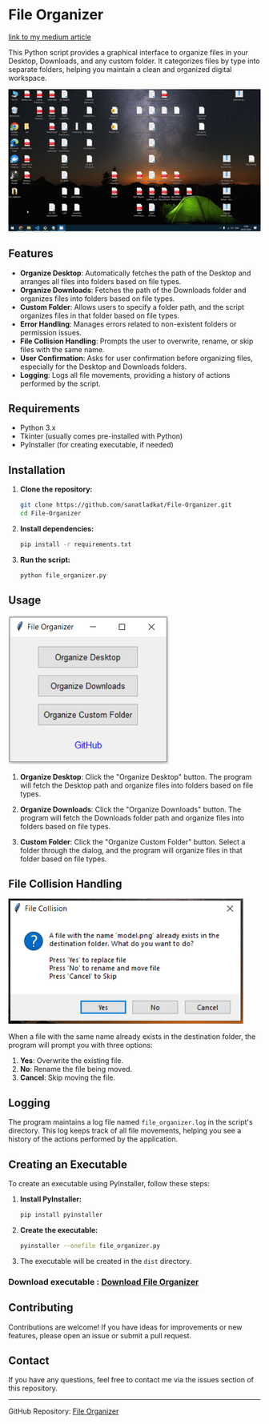 # File Organizer
[link to my medium article](https://arsanatl.medium.com/tackling-the-clutter-how-python-can-organize-your-files-b5d816bdd7b8)

This Python script provides a graphical interface to organize files in your Desktop, Downloads, and any custom folder. It categorizes files by type into separate folders, helping you maintain a clean and organized digital workspace.

![File Organizer](fileorganizer.gif)

## Features

- **Organize Desktop**: Automatically fetches the path of the Desktop and arranges all files into folders based on file types.
- **Organize Downloads**: Fetches the path of the Downloads folder and organizes files into folders based on file types.
- **Custom Folder**: Allows users to specify a folder path, and the script organizes files in that folder based on file types.
- **Error Handling**: Manages errors related to non-existent folders or permission issues.
- **File Collision Handling**: Prompts the user to overwrite, rename, or skip files with the same name.
- **User Confirmation**: Asks for user confirmation before organizing files, especially for the Desktop and Downloads folders.
- **Logging**: Logs all file movements, providing a history of actions performed by the script.

## Requirements

- Python 3.x
- Tkinter (usually comes pre-installed with Python)
- PyInstaller (for creating executable, if needed)

## Installation

1. **Clone the repository:**

    ```bash
    git clone https://github.com/sanatladkat/File-Organizer.git
    cd File-Organizer
    ```

2. **Install dependencies:**

    ```bash
    pip install -r requirements.txt
    ```

3. **Run the script:**

    ```bash
    python file_organizer.py
    ```

## Usage
![GUI](GUI.PNG)

1. **Organize Desktop**: Click the "Organize Desktop" button. The program will fetch the Desktop path and organize files into folders based on file types.

2. **Organize Downloads**: Click the "Organize Downloads" button. The program will fetch the Downloads folder path and organize files into folders based on file types.

3. **Custom Folder**: Click the "Organize Custom Folder" button. Select a folder through the dialog, and the program will organize files in that folder based on file types.


## File Collision Handling

![File_Collision](File_Collision.PNG)

When a file with the same name already exists in the destination folder, the program will prompt you with three options:

1. **Yes**: Overwrite the existing file.
2. **No**: Rename the file being moved.
3. **Cancel**: Skip moving the file.

## Logging

The program maintains a log file named `file_organizer.log` in the script's directory. This log keeps track of all file movements, helping you see a history of the actions performed by the application.

## Creating an Executable

To create an executable using PyInstaller, follow these steps:

1. **Install PyInstaller:**

    ```bash
    pip install pyinstaller
    ```

2. **Create the executable:**

    ```bash
    pyinstaller --onefile file_organizer.py
    ```

3. The executable will be created in the `dist` directory.

### Download executable : [Download File Organizer](File_Organizer.exe)

## Contributing

Contributions are welcome! If you have ideas for improvements or new features, please open an issue or submit a pull request.


## Contact

If you have any questions, feel free to contact me via the issues section of this repository.

---

GitHub Repository: [File Organizer](https://github.com/sanatladkat/File-Organizer)
